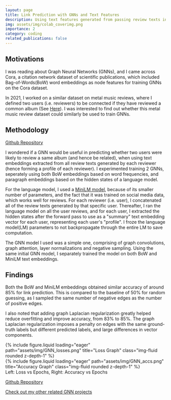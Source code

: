 ```yaml
---
layout: page
title: Link Prediction with GNNs and Text Features
description: Using text features generated from passing review texts into a Language Model, to predict the links between reviewers using Graph Neural Networks (GNNs)
img: assets/img/colab_coverimg.png
importance: 2
category: coding
related_publications: false
---
```


## Motivations
I was reading about Graph Neural Networks (GNNs), and I came across Cora, a citation network dataset of scientific publications, which included Bag-of-Words(BoW) word embeddings as node features for training GNNs on the Cora dataset.

In 2021, I worked on a similar dataset on metal music reviews, where I defined two users (i.e. reviewers) to be connected if they have reviewed a common album
(See <a href="https://link.springer.com/article/10.1007/s13278-022-00863-2">Here</a>). I was interested to find out whether this metal music review dataset could similarly be used to train GNNs.

## Methodology

<a href="https://github.com/jzh001/GNNs/tree/main/metal_music_reviews">Github Repository</a>

I wondered if a GNN would be useful in predicting whether two users were likely to review a same album (and hence be related), when using text embeddings extracted from all review texts generated by each reviewer (hence forming a profile of each reviewer). I experimented training 2 GNNs, seperately using both BoW embeddings based on word frequencies, and paragraph embeddings based on the hidden states of a language model.

For the language model, I used a <a href="https://huggingface.co/sentence-transformers/all-MiniLM-L6-v2">MiniLM model</a>, because of its smaller number of parameters, and the fact that it was trained on social media data, which works well for reviews. For each reviewer (i.e. user), I concatenated all of the review texts generated by that specific user. Thereafter, I ran the language model on all the user reviews, and for each user, I extracted the hidden states after the forward pass to use as a "summary" text embedding vector for each user, representing each user's "profile". I froze the language model(LM) parameters to not backpropagate through the entire LM to save computation.

The GNN model I used was a simple one, comprising of graph convolutions, graph attention, layer normalizations and negative sampling. Using the same initial GNN model, I separately trained the model on both BoW and MiniLM text embeddings.

## Findings

Both the BoW and MiniLM embeddings obtained similar accuracy of around 85% for link prediction. This is compared to the baseline of 50% for random guessing, as I sampled the same number of negative edges as the number of positive edges.

I also noted that adding graph Laplacian regularization greatly helped reduce overfitting and improve accuracy, from 83% to 85%. The graph Laplacian regularization imposes a penalty on edges with the same ground-truth labels but different predicted labels, and large differences in vector components.

<div class="row">
    <div class="col-sm mt-3 mt-md-0">
        {% include figure.liquid loading="eager" path="assets/img/GNN_losses.png" title="Loss Graph" class="img-fluid rounded z-depth-1" %}
    </div>
    <div class="col-sm mt-3 mt-md-0">
        {% include figure.liquid loading="eager" path="assets/img/GNN_accs.png" title="Accuracy Graph" class="img-fluid rounded z-depth-1" %}
    </div>
</div>
<div class="caption">
    Left: Loss vs Epochs, Right: Accuracy vs Epochs
</div>


<a href="https://github.com/jzh001/GNNs/tree/main/metal_music_reviews">Github Repository</a>

<a href="https://github.com/jzh001/GNNs/tree/main">Check out my other related GNN projects</a>

